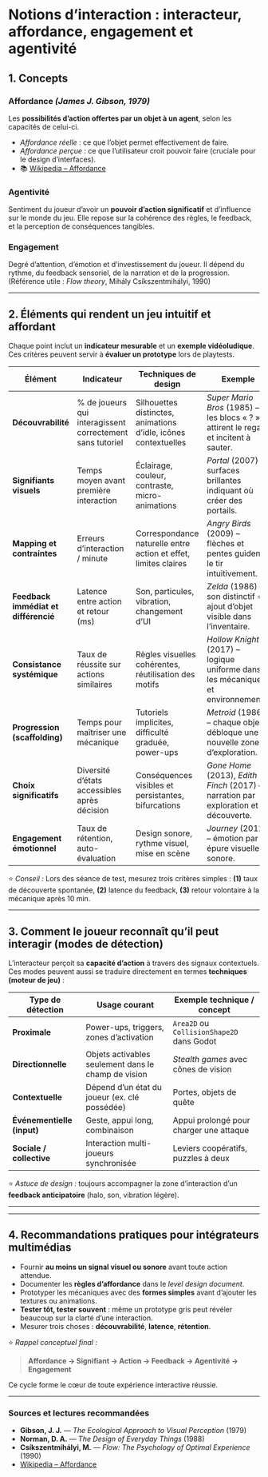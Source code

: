 # Notions d’interaction : interacteur, affordance, engagement et agentivité

## 1. Concepts

### Affordance *(James J. Gibson, 1979)*

Les **possibilités d’action offertes par un objet à un agent**, selon les capacités de celui-ci.

* *Affordance réelle* : ce que l’objet permet effectivement de faire.
* *Affordance perçue* : ce que l’utilisateur croit pouvoir faire (cruciale pour le design d’interfaces).
* 📚 [Wikipedia – Affordance](https://fr.wikipedia.org/wiki/Affordance)

### Agentivité
Sentiment du joueur d’avoir un **pouvoir d’action significatif** et d’influence sur le monde du jeu.
Elle repose sur la cohérence des règles, le feedback, et la perception de conséquences tangibles.

### Engagement

Degré d’attention, d’émotion et d’investissement du joueur. Il dépend du rythme, du feedback sensoriel, de la narration et de la progression.
(Référence utile : *Flow theory*, Mihály Csíkszentmihályi, 1990)

---

## 2. Éléments qui rendent un jeu intuitif et affordant 

Chaque point inclut un **indicateur mesurable** et un **exemple vidéoludique**.
Ces critères peuvent servir à **évaluer un prototype** lors de playtests.

| Élément                              | Indicateur                                                | Techniques de design                                            | Exemple                                                                              |
| ------------------------------------ | --------------------------------------------------------- | --------------------------------------------------------------- | ------------------------------------------------------------------------------------ |
| **Découvrabilité**                   | % de joueurs qui interagissent correctement sans tutoriel | Silhouettes distinctes, animations d’idle, icônes contextuelles | *Super Mario Bros* (1985) – les blocs « ? » attirent le regard et incitent à sauter. |
| **Signifiants visuels** | Temps moyen avant première interaction                    | Éclairage, couleur, contraste, micro-animations                 | *Portal* (2007) – surfaces brillantes indiquant où créer des portails.               |
| **Mapping et contraintes**           | Erreurs d’interaction / minute                            | Correspondance naturelle entre action et effet, limites claires | *Angry Birds* (2009) – flèches et pentes guident le tir intuitivement.               |
| **Feedback immédiat et différencié** | Latence entre action et retour (ms)                       | Son, particules, vibration, changement d’UI                     | *Zelda* (1986) – son distinctif + ajout d’objet visible dans l’inventaire.           |
| **Consistance systémique**           | Taux de réussite sur actions similaires                   | Règles visuelles cohérentes, réutilisation des motifs           | *Hollow Knight* (2017) – logique uniforme dans les mécaniques et environnements.     |
| **Progression (scaffolding)**        | Temps pour maîtriser une mécanique                        | Tutoriels implicites, difficulté graduée, power-ups             | *Metroid* (1986) – chaque objet débloque une nouvelle zone d’exploration.            |
| **Choix significatifs**              | Diversité d’états accessibles après décision              | Conséquences visibles et persistantes, bifurcations             | *Gone Home* (2013), *Edith Finch* (2017) – narration par exploration et découverte.  |
| **Engagement émotionnel**            | Taux de rétention, auto-évaluation                        | Design sonore, rythme visuel, mise en scène                     | *Journey* (2012) – émotion par épure visuelle et sonore.                             |

⭐ *Conseil :* Lors des séance de test, mesurez trois critères simples :
**(1)** taux de découverte spontanée, **(2)** latence du feedback, **(3)** retour volontaire à la mécanique après 10 min.

---

## 3. Comment le joueur reconnaît qu’il peut interagir (modes de détection)

L’interacteur perçoit sa **capacité d’action** à travers des signaux contextuels.
Ces modes peuvent aussi se traduire directement en termes **techniques (moteur de jeu)** :

| Type de détection          | Usage courant                                       | Exemple technique / concept               |
| -------------------------- | --------------------------------------------------- | ----------------------------------------- |
| **Proximale**              | Power-ups, triggers, zones d’activation             | `Area2D` ou `CollisionShape2D` dans Godot |
| **Directionnelle**         | Objets activables seulement dans le champ de vision | *Stealth games* avec cônes de vision      |
| **Contextuelle**           | Dépend d’un état du joueur (ex. clé possédée)       | Portes, objets de quête                   |
| **Événementielle (input)** | Geste, appui long, combinaison                      | Appui prolongé pour charger une attaque   |
| **Sociale / collective**   | Interaction multi-joueurs synchronisée              | Leviers coopératifs, puzzles à deux       |

⭐ *Astuce de design :* toujours accompagner la zone d’interaction d’un **feedback anticipatoire** (halo, son, vibration légère).

---

---



## 4. Recommandations pratiques pour intégrateurs multimédias

* Fournir **au moins un signal visuel ou sonore** avant toute action attendue.
* Documenter les **règles d’affordance** dans le *level design document*.
* Prototyper les mécaniques avec des **formes simples** avant d’ajouter les textures ou animations.
* **Tester tôt, tester souvent** : même un prototype gris peut révéler beaucoup sur la clarté d’une interaction.
* Mesurer trois choses : **découvrabilité**, **latence**, **rétention**.

⭐ *Rappel conceptuel final :*

> **Affordance → Signifiant → Action → Feedback → Agentivité → Engagement**

Ce cycle forme le cœur de toute expérience interactive réussie.

---

### Sources et lectures recommandées

* **Gibson, J. J.** — *The Ecological Approach to Visual Perception* (1979)
* **Norman, D. A.** — *The Design of Everyday Things* (1988)
* **Csíkszentmihályi, M.** — *Flow: The Psychology of Optimal Experience* (1990)
* [Wikipedia – Affordance](https://fr.wikipedia.org/wiki/Affordance)



